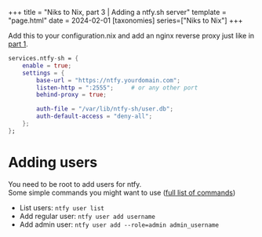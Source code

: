 +++
title = "Niks to Nix, part 3 | Adding a ntfy.sh server" 
template = "page.html"
date = 2024-02-01
[taxonomies]
series=["Niks to Nix"]
+++

Add this to your configuration.nix and add an nginx reverse proxy just like in [part 1](https://wouterjehee.com/articles/nixos-server-install).

```nix
services.ntfy-sh = {
    enable = true;
    settings = {
        base-url = "https://ntfy.yourdomain.com";
        listen-http = ":2555";     # or any other port
        behind-proxy = true;

        auth-file = "/var/lib/ntfy-sh/user.db";
        auth-default-access = "deny-all";
    };
};
```

# Adding users

You need to be root to add users for ntfy.  
Some simple commands you might want to use ([full list of commands](https://docs.ntfy.sh/config))

- List users: `ntfy user list`
- Add regular user: `ntfy user add username`
- Add admin user: `ntfy user add --role=admin admin_username`

